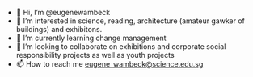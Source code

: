 - 👋 Hi, I’m @eugenewambeck
- 👀 I’m interested in science, reading, architecture (amateur gawker of buildings) and exhibitons.
- 🌱 I’m currently learning change management
- 💞️ I’m looking to collaborate on exhibitions and corporate social responsibility projects as well as youth projects
- 📫 How to reach me eugene_wambeck@science.edu.sg

<!---
eugenewambeck/eugenewambeck is a ✨ special ✨ repository because its `README.md` (this file) appears on your GitHub profile.
You can click the Preview link to take a look at your changes.
--->
